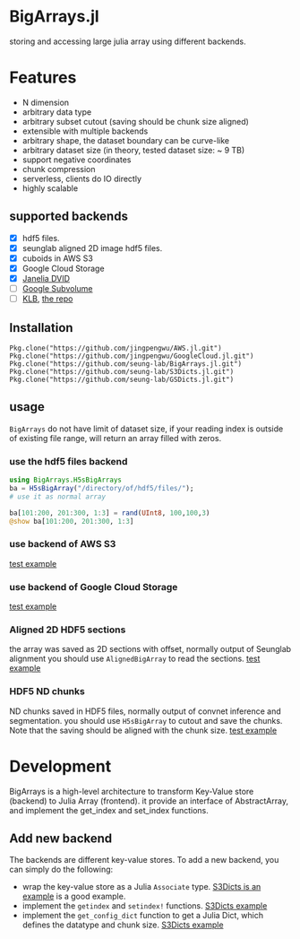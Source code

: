 # BigArrays.jl
storing and accessing large julia array using different backends.

# Features
- N dimension
- arbitrary data type
- arbitrary subset cutout (saving should be chunk size aligned)
- extensible with multiple backends
- arbitrary shape, the dataset boundary can be curve-like
- arbitrary dataset size (in theory, tested dataset size: ~ 9 TB)
- support negative coordinates
- chunk compression
- serverless, clients do IO directly
- highly scalable

## supported backends
- [x] hdf5 files. 
- [x] seunglab aligned 2D image hdf5 files.
- [x] cuboids in AWS S3 
- [x] Google Cloud Storage
- [x] [Janelia DVID](https://github.com/janelia-flyem/dvid)
- [ ] [Google Subvolume](https://developers.google.com/brainmaps/v1beta2/rest/v1beta2/volumes/subvolume)
- [ ] [KLB](http://www.nature.com/nprot/journal/v10/n11/abs/nprot.2015.111.html), [the repo](https://bitbucket.org/fernandoamat/keller-lab-block-filetype)

## Installation
    Pkg.clone("https://github.com/jingpengwu/AWS.jl.git")
    Pkg.clone("https://github.com/jingpengwu/GoogleCloud.jl.git")
    Pkg.clone("https://github.com/seung-lab/BigArrays.jl.git")
    Pkg.clone("https://github.com/seung-lab/S3Dicts.jl.git")
    Pkg.clone("https://github.com/seung-lab/GSDicts.jl.git")
    
## usage

`BigArrays` do not have limit of dataset size, if your reading index is outside of existing file range, will return an array filled with zeros.

### use the hdf5 files backend
```julia
using BigArrays.H5sBigArrays
ba = H5sBigArray("/directory/of/hdf5/files/");
# use it as normal array

ba[101:200, 201:300, 1:3] = rand(UInt8, 100,100,3)
@show ba[101:200, 201:300, 1:3]
```

### use backend of AWS S3 

[test example](https://github.com/seung-lab/BigArrays.jl/blob/master/test/backends/s3.jl)

### use backend of Google Cloud Storage

[test example](https://github.com/seung-lab/BigArrays.jl/blob/master/test/backends/gs.jl)

### Aligned 2D HDF5 sections
the array was saved as 2D sections with offset, normally output of Seunglab alignment
you should use `AlignedBigArray` to read the sections.
[test example](https://github.com/seung-lab/BigArrays.jl/blob/master/test/backends/aligned.jl)

### HDF5 ND chunks
ND chunks saved in HDF5 files, normally output of convnet inference and segmentation.
you should use `H5sBigArray` to cutout and save the chunks. Note that the saving should be aligned with the chunk size.
[test example](https://github.com/seung-lab/BigArrays.jl/blob/master/test/backends/h5s.jl)
  

# Development
BigArrays is a high-level architecture to transform Key-Value store (backend) to Julia Array (frontend). it provide an interface of AbstractArray, and implement the get_index and set_index functions. 

## Add new backend
The backends are different key-value stores. To add a new backend, you can simply do the following:

- wrap the key-value store as a Julia `Associate` type. [S3Dicts is an example](https://github.com/seung-lab/S3Dicts.jl/blob/master/src/S3Dicts.jl#L15) is a good example. 
- implement the `getindex` and `setindex!` functions. [S3Dicts example](https://github.com/seung-lab/S3Dicts.jl/blob/master/src/S3Dicts.jl#L29)
- implement the `get_config_dict` function to get a Julia Dict, which defines the datatype and chunk size. [S3Dicts example](https://github.com/seung-lab/S3Dicts.jl/blob/master/src/S3Dicts.jl#L23)

